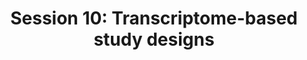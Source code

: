 ---
layout: page
title: "Session 10: Transcriptome-based study designs"
parent: Sessions
nav_order: 10
permalink: /sessions/session_10/practical
toc: true
tabs: session10_tabs
---